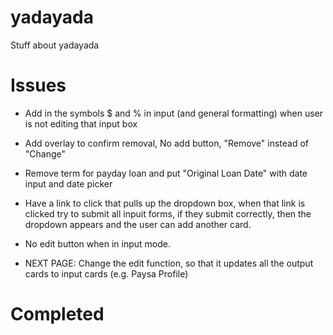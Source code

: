 # yadayada
Stuff about yadayada

# Issues
- Add in the symbols $ and % in input (and general formatting) when user is not editing that input box

- Add overlay to confirm removal, No add button, "Remove" instead of "Change"

- Remove term for payday loan and put "Original Loan Date" with date input and date picker

- Have a link to click that pulls up the dropdown box, when that link is clicked try to submit all inpuit forms, if they submit correctly, then the dropdown appears and the user can add another card.

- No edit button when in input mode.

- NEXT PAGE: Change the edit function, so that it updates all the output cards to input cards (e.g. Paysa Profile)

# Completed

